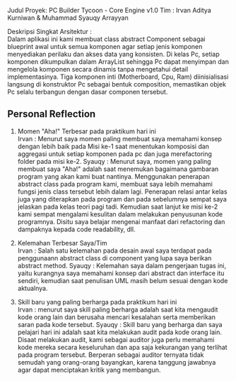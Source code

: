 Judul Proyek: PC Builder Tycoon - Core Engine v1.0
Tim : Irvan Aditya Kurniwan & Muhammad Syauqy Arrayyan

Deskripsi Singkat Arsitektur : <br>
Dalam aplikasi ini kami membuat class abstract Component sebagai blueprint awal untuk semua komponen agar setiap jenis komponen menyediakan perilaku dan akses data yang konsisten. Di kelas Pc, setiap komponen dikumpulkan dalam ArrayList sehingga Pc dapat menyimpan dan mengelola komponen secara dinamis tanpa mengetahui detail implementasinya. Tiga komponen inti (Motherboard, Cpu, Ram) diinisialisasi langsung di konstruktor Pc sebagai bentuk composition, memastikan objek Pc selalu terbangun dengan dasar componen tersebut.

## Personal Reflection
1. Momen "Aha!" Terbesar pada praktikum hari ini<br>
Irvan : Menurut saya momen paling membuat saya memahami konsep dengan lebih baik pada Misi ke-1 saat menentukan komposisi dan aggregasi untuk setiap komponen pada pc dan juga merefactoring folder pada misi ke-2.
Syauqy : Menurut saya, momen yang paling membuat saya "Aha!" adalah saat menemukan bagaimana gambaran program yang akan kami buat nantinya. Menggunakan penerapan abstract class pada program kami, membuat saya lebih memahami fungsi jenis class tersebut lebih dalam lagi. Penerapan relasi antar kelas juga yang diterapkan pada program dan pada sebelumnya sempat saya jelaskan pada kelas teori pagi tadi. Kemudian saat lanjut ke misi ke-2 kami sempat mengalami kesulitan dalam melakukan penyusunan kode programnya. Disitu saya belajar mengenai manfaat dari refactoring dan dampaknya kepada code readability, dll.

2. Kelemahan Terbesar Saya/Tim <br>
Irvan : Salah satu kelemahan pada desain awal saya terdapat pada penggunaann abstract class di component yang lupa saya berikan abstract method.
Syauqy : Kelemahan saya dalam pengerjaan tugas ini, yaitu kurangnya saya memahami konsep dari abstract dan interface itu sendiri, kemudian saat penulisan UML masih belum sesuai dengan kode aktualnya.

4. Skill baru yang paling berharga pada praktikum hari ini<br>
Irvan : menurut saya skill paling berharga adalah saat kita mengaudit kode orang lain dan berusaha mencari kesalahan serta memberikan saran pada kode tersebut.
Syauqy : Skill baru yang berharga dan saya pelajari hari ini adalah saat kita melakukan audit pada kode orang lain. Disaat melakukan audit, kami sebagai auditor juga perlu memahami kode mereka secara keseluruhan dan apa saja kekurangan yang terlihat pada program tersebut. Berperan sebagai auditor ternyata tidak semudah yang orang-orang bayangkan, karena tanggung jawabnya agar dapat menciptakan kritik yang membangun.
